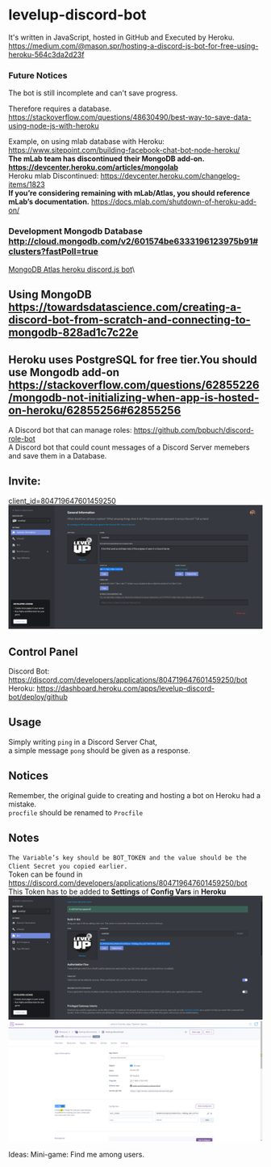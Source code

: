 # levelup-discord-bot
It's written in JavaScript, hosted in GitHub and Executed by Heroku.  
https://medium.com/@mason.spr/hosting-a-discord-js-bot-for-free-using-heroku-564c3da2d23f  
 

### Future Notices
The bot is still incomplete and can't save progress. 

Therefore requires a database.  
https://stackoverflow.com/questions/48630490/best-way-to-save-data-using-node-js-with-heroku  

Example, on using mlab database with Heroku: https://www.sitepoint.com/building-facebook-chat-bot-node-heroku/   
**The mLab team has discontinued their MongoDB add-on.** **https://devcenter.heroku.com/articles/mongolab**  
Heroku mlab Discontinued: https://devcenter.heroku.com/changelog-items/1823   
**If you’re considering remaining with mLab/Atlas, you should reference mLab’s documentation.** https://docs.mlab.com/shutdown-of-heroku-add-on/  

### Development Mongodb Database http://cloud.mongodb.com/v2/601574be6333196123975b91#clusters?fastPoll=true
[MongoDB Atlas heroku discord.js bot](https://www.google.com/search?ei=L20VYN37IseurgSC566wBw&q=MongoDB+Atlas+heroku+discord.js+bot&oq=MongoDB+Atlas+heroku+discord.js+bot&gs_lcp=CgZwc3ktYWIQAzoFCCEQoAE6BwghEAoQoAFQ50BYvGtg02xoCHAAeACAAXiIAcIIkgEDNS42mAEAoAEBqgEHZ3dzLXdpesABAQ&sclient=psy-ab&ved=0ahUKEwidz6yK78PuAhVHl4sKHYKzC3YQ4dUDCA0&uact=5)\

## Using MongoDB https://towardsdatascience.com/creating-a-discord-bot-from-scratch-and-connecting-to-mongodb-828ad1c7c22e
## Heroku uses PostgreSQL for free tier.You should use Mongodb add-on https://stackoverflow.com/questions/62855226/mongodb-not-initializing-when-app-is-hosted-on-heroku/62855256#62855256


A Discord bot that can manage roles: https://github.com/bpbuch/discord-role-bot  
A Discord bot that could count messages of a Discord Server memebers and save them in a Database.  

## Invite:
<a href="https://discord.com/oauth2/authorize?client_id=804719647601459250&scope=bot&permissions=0">client_id=804719647601459250</a>
![Client Id can ba found here](./Note3.png)


## Control Panel
Discord Bot: https://discord.com/developers/applications/804719647601459250/bot  
Heroku: https://dashboard.heroku.com/apps/levelup-discord-bot/deploy/github  


## Usage
Simply writing `ping` in a Discord Server Chat,   
a simple message `pong` should be given as a response.  


## Notices
Remember, the original guide to creating and hosting a bot on Heroku had a mistake.  
`procfile` should be renamed to `Procfile`  




## Notes
`The Variable’s key should be BOT_TOKEN and the
 value should be the Client Secret you copied earlier.`  
Token can be found in https://discord.com/developers/applications/804719647601459250/bot  
This Token has to be added to **Settings** of **Config Vars** in **Heroku**  
![Token can be found in ](./Note1.png)
![Heroku Settings Tab](./Note2.png)

Ideas: Mini-game: Find me among users.
